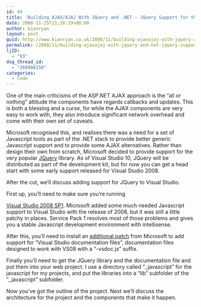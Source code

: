 ```yaml
---
id: 44
title: 'Building AJAX/AJAJ With JQuery and .NET – JQuery Support for VS.'
date: 2008-11-25T21:26:19+00:00
author: kianryan
layout: post
guid: http://www.kianryan.co.uk/2008/11/building-ajaxajaj-with-jquery-and-net-jquery-support-for-vs/
permalink: /2008/11/building-ajaxajaj-with-jquery-and-net-jquery-support-for-vs/
ljID:
  - "93"
dsq_thread_id:
  - "268908158"
categories:
  - Code
---
```

One of the main criticisms of the ASP.NET AJAX approach is the “all or nothing” attitude the components have regards callbacks and updates. This is both a blessing and a curse, for while the AJAX components are very easy to work with, they also introduce significant network overhead and come with their own set of caveats.

Microsoft recognised this, and realises there was a need for a set of Javascript tools as part of the .NET stack to provide better generic Javascript support and to provide some AJAX alternatives. Rather than design their own from scratch, Microsoft decided to provide support for the very popular [JQuery](http://jquery.com/) library. As of Visual Studio 10, JQuery will be distributed as part of the development kit, but for now you can get a head start with some early support released for Visual Studio 2008.

After the cut, we’ll discuss adding support for JQuery to Visual Studio.

<!--more--> First up, you’ll need to make sure you’re running 

[Visual Studio 2008 SP1](http://msdn.microsoft.com/en-us/vstudio/cc533448.aspx). Microsoft added some much needed Javascript support to Visual Studio with the release of 2008, but it was still a little patchy in places. Service Pack 1 resolves most of those problems and gives you a stable Javascript development environment with intellisense.

After this, you’ll need to install an [additional patch](http://code.msdn.microsoft.com/KB958502/Release/ProjectReleases.aspx?ReleaseId=1736) from Microsoft to add support for “Visual Studio documentation files”, documentation files designed to work with VS08 with a “-vsdoc.js” suffix.

Finally you’ll need to get the JQuery library and the documentation file and put them into your web project. I use a directory called “\_javascript” for the javascript for my projects, and put the libraries into a “lib” subfolder of the “\_javascript” subfolder.

Now you’ve got the outline of the project. Next we’ll discuss the architecture for the project and the components that make it happen.